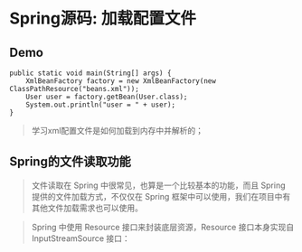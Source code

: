 # Spring源码: 加载配置文件

## Demo
```
public static void main(String[] args) {
    XmlBeanFactory factory = new XmlBeanFactory(new ClassPathResource("beans.xml"));
    User user = factory.getBean(User.class);
    System.out.println("user = " + user);
}
```
>学习xml配置文件是如何加载到内存中并解析的；

## Spring的文件读取功能
>文件读取在 Spring 中很常见，也算是一个比较基本的功能，而且 Spring 提供的文件加载方式，不仅仅在 Spring 框架中可以使用，我们在项目中有其他文件加载需求也可以使用。

>Spring 中使用 Resource 接口来封装底层资源，Resource 接口本身实现自 InputStreamSource 接口：